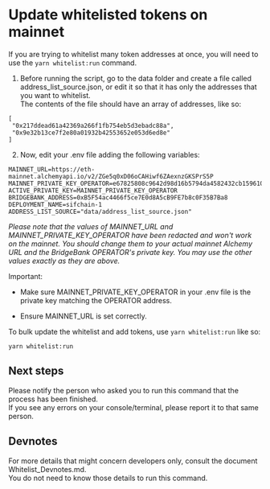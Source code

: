 # Update whitelisted tokens on mainnet

If you are trying to whitelist many token addresses at once, you will need to use the `yarn whitelist:run` command.

1) Before running the script, go to the data folder and create a file called address_list_source.json, or edit it so
that it has only the addresses that you want to whitelist.  
The contents of the file should have an array of addresses, like so:  
```
[
 "0x217ddead61a42369a266f1fb754eb5d3ebadc88a",
 "0x9e32b13ce7f2e80a01932b42553652e053d6ed8e"
]
```

2) Now, edit your .env file adding the following variables:
```
MAINNET_URL=https://eth-mainnet.alchemyapi.io/v2/ZGe5q0xD06oCAHiwf6ZAexnzGKSPrS5P
MAINNET_PRIVATE_KEY_OPERATOR=e67825808c9642d98d16b5794da4582432cb159610ff3934e8a0bac074e725f2
ACTIVE_PRIVATE_KEY=MAINNET_PRIVATE_KEY_OPERATOR
BRIDGEBANK_ADDRESS=0xB5F54ac4466f5ce7E0d8A5cB9FE7b8c0F35B7Ba8
DEPLOYMENT_NAME=sifchain-1
ADDRESS_LIST_SOURCE="data/address_list_source.json"
```
_Please note that the values of MAINNET_URL and MAINNET_PRIVATE_KEY_OPERATOR have been redacted and won't work on the mainnet. You should change them to your actual mainnet Alchemy URL and the BridgeBank OPERATOR's private key. You may use the other values exactly as they are above._

Important:
- Make sure MAINNET_PRIVATE_KEY_OPERATOR in your .env file is the private key matching the OPERATOR address.

- Ensure MAINNET_URL is set correctly.  

To bulk update the whitelist and add tokens, use `yarn whitelist:run` like so:

```
yarn whitelist:run
```

## Next steps
Please notify the person who asked you to run this command that the process has been finished.  
If you see any errors on your console/terminal, please report it to that same person.

## Devnotes
For more details that might concern developers only, consult the document Whitelist_Devnotes.md.  
You do not need to know those details to run this command.  